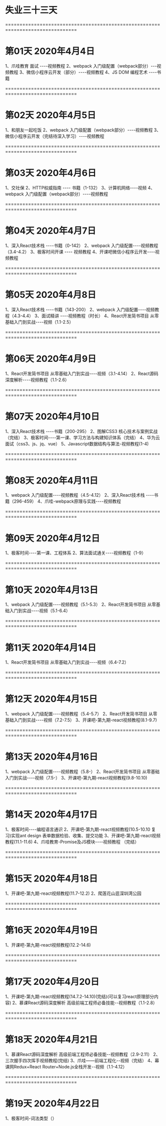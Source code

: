 # 失业三十三天


===============================================================================
# 第01天 2020年4月4日

1、爪哇教育 面试 ----视频教程
2、webpack 入门级配置（webpack部分）---视频教程
3、微信小程序云开发（部分）----视频教程
4、JS DOM 编程艺术 ----书籍


===============================================================================
# 第02天 2020年4月5日
1、和朋友一起吃饭
2、webpack 入门级配置（webpack部分）----视频教程
3、微信小程序云开发（完结待深入学习）----视频教程


===============================================================================
# 第03天 2020年4月6日
1、交社保
2、HTTP权威指南 ---- 书籍（1-132）
3、计算机网络----视频
4、webpack 入门级配置（webpack部分）----视频教程


===============================================================================
# 第04天 2020年4月7日
1、深入React技术栈 ----书籍（0-142）
2、webpack 入门级配置----视频教程（3.4-4.2）
3、极客时间开课 ---- 视频教程
4、开课吧微信小程序云开发----视频教程


===============================================================================
# 第05天 2020年4月8日
1、深入React技术栈 ----书籍（143-200）
2、webpack 入门级配置----视频教程（4.3-4.4）
3、面试精讲 ----视频教程（时长）
4、React开发简书项目 从零基础入门到实战----视频（1.1-2.5）



===============================================================================
# 第06天 2020年4月9日
1、React开发简书项目 从零基础入门到实战----视频（3.1-4.14）
2、React源码深度解析----视频教程（1.1-2.6）


===============================================================================
# 第07天 2020年4月10日
1、深入React技术栈 ----书籍（200-295）
2、图解CSS3 核心技术与案例实战（完结）
3、极客时间----第一课、学习方法与构建知识体系（完结）
4、华为云面试（css3、js、jq、vue）
5、Javascript数据结构与算法-视频教程(1-4)

===============================================================================
# 第08天 2020年4月11日
1、webpack 入门级配置----视频教程（4.5-4.12）
2、深入React技术栈 ----书籍（296-459）
4、爪哇-webpack原理与实践----视频教程



===============================================================================
# 第09天 2020年4月12日
1、极客时间----第一课、工程体系
2、算法面试通关----视频教程（1-9）



===============================================================================
# 第10天 2020年4月13日
1、webpack 入门级配置----视频教程（5.1-5.3）
2、React开发简书项目 从零基础入门到实战----视频（5.1-6.4）


===============================================================================
# 第11天 2020年4月14日
1、React开发简书项目 从零基础入门到实战----视频（6.4-7.2）


===============================================================================
# 第12天 2020年4月15日
1、webpack 入门级配置----视频教程（5.4-5.7）
2、React开发简书项目 从零基础入门到实战----视频（7.2-7.5）
3、开课吧-第九期-react视频教程(8.1-9.7)



===============================================================================
# 第13天 2020年4月16日
1、webpack 入门级配置----视频教程（5.8-）
2、React开发简书项目 从零基础入门到实战----视频（7.5-）
3、开课吧-第九期-react视频教程(9.8-10.10)



===============================================================================
# 第14天 2020年4月17日

1、极客时间----编程语言通识
2、开课吧-第九期-react视频教程(10.5-10.10 复习)实现ant design 表单数据检验、收集、提交功能
3、开课吧-第九期-react视频教程(11.1-11.6)
4、爪哇教育-Promise及JS模块----视频教程 （完结）


===============================================================================
# 第15天 2020年4月18日
1、开课吧-第九期-react视频教程(11.7-12.2)
2、爬莲花山逛深圳湾公园

===============================================================================
# 第16天 2020年4月19日
1、开课吧-第九期-react视频教程(12.2-14.6)


===============================================================================
# 第17天 2020年4月20日
1、开课吧-第九期-react视频教程(14.7.2-14.10)(完结)(可以复习react原理部分内容)
2、慕课React源码深度解析 高级前端工程师必备技能--视频教程（1.1-2.8）


===============================================================================
# 第18天 2020年4月21日
1、慕课React源码深度解析 高级前端工程师必备技能--视频教程（2.9-2.11）
2、三次握手四次挥手视频教程(完结)
3、爪哇——前端工程化--视频（完结）
4、幕课网Redux+React Router+Node.js全栈开发--视频（1.1-4.12）


===============================================================================
# 第19天 2020年4月22日
1、极客时间-词法类型（）
